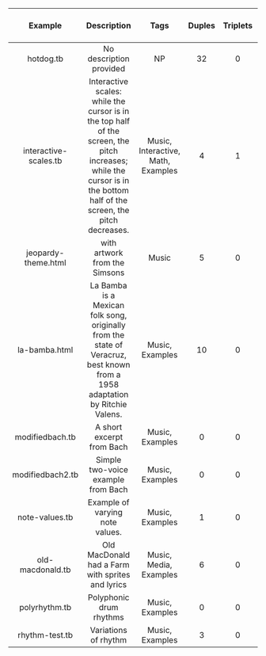 Example | Description | Tags | Duples | Triplets | Quintuplets | Pitch Names | Number of Notes | Lowest Note | Highest Note | Rests Used | Ornaments used
:---: | :---: | :---: | :---: | :---: | :---: | :---: | :---: | :---: | :---: | :---: | :---:
hotdog.tb | No description provided | NP | 32 | 0 | 0 | C,G,A,F,E,D | 48 | C4, 262Hz | A4, 441Hz | 0 | 0
interactive-scales.tb | Interactive scales: while the cursor is in the top half of the screen, the pitch increases; while the cursor is in the bottom half of the screen, the pitch decreases. | Music, Interactive, Math, Examples | 4 | 1 | 2 | A,B,C,D,E,F,G | 20 | A3, 221Hz | E5, 660Hz | 0 | 0
jeopardy-theme.html | with artwork from the Simsons | Music | 5 | 0 | 0 | E,A,C,B,G,F,D,R | 69 | C3, 131Hz | C♯5, 555Hz | 5 | 0
la-bamba.html | La Bamba is a Mexican folk song, originally from the state of Veracruz, best known from a 1958 adaptation by Ritchie Valens. | Music, Examples | 10 | 0 | 0 | C,E,G,F,A,D,B | 319 | G2, 98Hz | B6, 1976Hz | 0 | 0
modifiedbach.tb | A short excerpt from Bach | Music, Examples | 0 | 0 | 0 | B,D,C,R,A,G,E,F | 34 | E3, 165Hz | D4, 294Hz | 6 | 0
modifiedbach2.tb | Simple two-voice example from Bach | Music, Examples | 0 | 0 | 0 | A,D,E,R,F,G,B,C | 34 | C♯4, 278Hz | B♭5, 933Hz | 6 | 0
note-values.tb | Example of varying note values. | Music, Examples | 1 | 0 | 0 | G,R | 37 | G4, 392Hz | G4, 392Hz | 1 | 0
old-macdonald.tb | Old MacDonald had a Farm with sprites and lyrics | Music, Media, Examples | 6 | 0 | 0 | F,C,D,R,A,G | 167 | C4, 262Hz | A4, 441Hz | 4 | 0
polyrhythm.tb | Polyphonic drum rhythms | Music, Examples | 0 | 0 | 0 | R | 80 | R, NaNHz | R, NaNHz | 6 | 0
rhythm-test.tb | Variations of rhythm | Music, Examples | 3 | 0 | 0 | G,R,C,D,E,F,A,B | 196 | C4, 262Hz | A5, 881 Hz | 8 | 0
